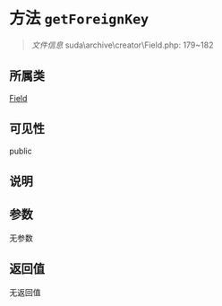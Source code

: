 # 方法 `getForeignKey`

> *文件信息* suda\archive\creator\Field.php: 179~182

## 所属类 

[Field](../Field.md)

## 可见性

public

## 说明



## 参数


无参数


## 返回值

无返回值
